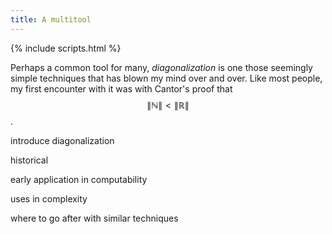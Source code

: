 ```yaml
---
title: A multitool
---
```


{% include scripts.html %}

Perhaps a common tool for many, *diagonalization* is one those seemingly simple techniques that has blown my mind
over and over. Like most people, my first encounter with it was with Cantor's proof that $$\|\mathbb{N}\| < \|\mathbb{R}\|$$.

introduce diagonalization

historical

early application in computability

uses in complexity

where to go after with similar techniques
